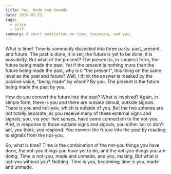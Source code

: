 ```yaml
---
title: You, Made and Unmade
date: 2016-02-22
tags:
  - prose
  - self
summary: A short meditation on time, becoming, and you.
---
```

What is time? Time is commonly dissected into three parts: past, present, and future. The past is done, it is set; the future is yet to be done, it is possibility. But what of the present? The present is, in simplest form, the future being made the past. Yet if the present is nothing more than the future being made the past, why is it "the present", this thing on the same level as the past and future? Well, I think the answer is masked by the passive voice, "being made" by whom? By you. The present is the future being made the past by you.

How do you convert the future into the past? What is involved? Again, in simple form, there is you and there are outside stimuli, outside signals. There is you and not-you, which is outside of you. But the two spheres are not totally separate, as you receive many of these external signs and signals; you, via your five senses, have some connection to the not-you. And, in response to those outside signs and signals, you either act or don't act, you think, you respond. You convert the future into the past by reacting to signals from the not-you.

So, what is time? Time is the combination of the not-you things you have done, the not-you things you have yet to do, and the not-you things you are doing. Time is not-you, made and unmade, and you, making. But what is not-you without you? Nothing. Time is you, becoming; time is you, made and unmade.

